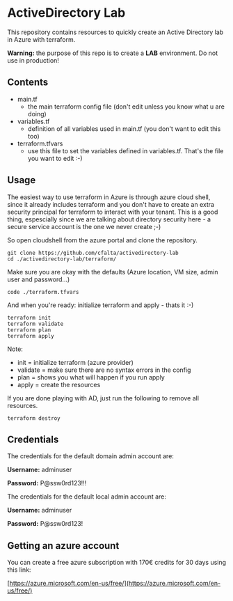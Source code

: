 # ActiveDirectory Lab

This repository contains resources to quickly create an Active Directory lab in Azure with terraform.

**Warning:** the purpose of this repo is to create a **LAB** environment. Do not use in production!

## Contents

- main.tf
  - the main terraform config file (don't edit unless you know what u are doing)
- variables.tf
  - definition of all variables used in main.tf (you don't want to edit this too)
- terraform.tfvars
  - use this file to set the variables defined in variables.tf. That's the file you want to edit :-)

## Usage

The easiest way to use terraform in Azure is through azure cloud shell, since it already includes terraform and you don't have to create an extra security principal for terraform to interact with your tenant. This is a good thing, espescially since we are talking about directory security here - a secure service account is the one we never create ;-)

So open cloudshell from the azure portal and clone the repository.

```
git clone https://github.com/cfalta/activedirectory-lab
cd ./activedirectory-lab/terraform/
```

Make sure you are okay with the defaults (Azure location, VM size, admin user and password...)

```
code ./terraform.tfvars
```

And when you're ready: initialize terraform and apply - thats it :-)

```
terraform init
terraform validate
terraform plan
terraform apply
```

Note:

- init = initialize terraform (azure provider)
- validate = make sure there are no syntax errors in the config
- plan = shows you what will happen if you run apply
- apply = create the resources

If you are done playing with AD, just run the following to remove all resources.

```
terraform destroy
```
## Credentials

The credentials for the default domain admin account are:

**Username:** adminuser

**Password:** P@ssw0rd123!!!

The credentials for the default local admin account are:

**Username:** adminuser

**Password:** P@ssw0rd123!

## Getting an azure account

You can create a free azure subscription with 170€ credits for 30 days using this link:

[https://azure.microsoft.com/en-us/free/](https://azure.microsoft.com/en-us/free/)
